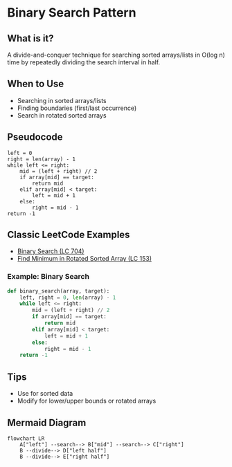 # Binary Search Pattern

## What is it?
A divide-and-conquer technique for searching sorted arrays/lists in O(log n) time by repeatedly dividing the search interval in half.

## When to Use
- Searching in sorted arrays/lists
- Finding boundaries (first/last occurrence)
- Search in rotated sorted arrays

## Pseudocode
```text
left = 0
right = len(array) - 1
while left <= right:
    mid = (left + right) // 2
    if array[mid] == target:
        return mid
    elif array[mid] < target:
        left = mid + 1
    else:
        right = mid - 1
return -1
```

## Classic LeetCode Examples
- [Binary Search (LC 704)](https://leetcode.com/problems/binary-search/)
- [Find Minimum in Rotated Sorted Array (LC 153)](https://leetcode.com/problems/find-minimum-in-rotated-sorted-array/)

### Example: Binary Search
```python
def binary_search(array, target):
    left, right = 0, len(array) - 1
    while left <= right:
        mid = (left + right) // 2
        if array[mid] == target:
            return mid
        elif array[mid] < target:
            left = mid + 1
        else:
            right = mid - 1
    return -1
```

## Tips
- Use for sorted data
- Modify for lower/upper bounds or rotated arrays

## Mermaid Diagram

```mermaid
flowchart LR
    A["left"] --search--> B["mid"] --search--> C["right"]
    B --divide--> D["left half"]
    B --divide--> E["right half"]
``` 